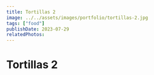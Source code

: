 ```yaml
---
title: Tortillas 2
image: ../../assets/images/portfolio/tortillas-2.jpg
tags: ["food"]
publishDate: 2023-07-29
relatedPhotos:
---
```

# Tortillas 2
